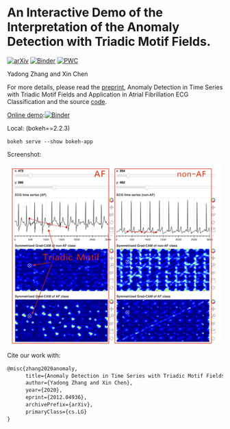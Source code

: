 # An Interactive Demo of the Interpretation of the Anomaly Detection with Triadic Motif Fields.

[![arXiv](https://img.shields.io/badge/arXiv-2012.04936-b31b1b.svg)](https://arxiv.org/abs/2012.04936)
[![Binder](https://mybinder.org/badge_logo.svg)](https://mybinder.org/v2/gh/ydup/bokeh/master?urlpath=/proxy/5006/bokeh-app)
[![PWC](https://img.shields.io/endpoint.svg?url=https://paperswithcode.com/badge/anomaly-detection-in-time-series-with-triadic/atrial-fibrillation-detection-on-physionet)](https://paperswithcode.com/sota/atrial-fibrillation-detection-on-physionet?p=anomaly-detection-in-time-series-with-triadic)

Yadong Zhang and Xin Chen

For more details, please read the [preprint](https://arxiv.org/abs/2012.04936), Anomaly Detection in Time Series with Triadic Motif Fields and Application in Atrial Fibrillation ECG Classification and the source [code](https://github.com/ydup/Anomaly-Detection-in-Time-Series-with-Triadic-Motif-Fields).

[Online demo](
https://mybinder.org/v2/gh/ydup/bokeh/master?urlpath=/proxy/5006/bokeh-app
):[![Binder](https://mybinder.org/badge_logo.svg)](https://mybinder.org/v2/gh/ydup/bokeh/master?urlpath=/proxy/5006/bokeh-app)

Local: (bokeh==2.2.3)
```shell
bokeh serve --show bokeh-app
```

Screenshot:

![img](app_bokeh.png)

Cite our work with:
```latex
@misc{zhang2020anomaly,
      title={Anomaly Detection in Time Series with Triadic Motif Fields and Application in Atrial Fibrillation ECG Classification}, 
      author={Yadong Zhang and Xin Chen},
      year={2020},
      eprint={2012.04936},
      archivePrefix={arXiv},
      primaryClass={cs.LG}
}
```
